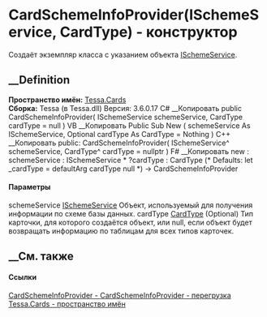 # CardSchemeInfoProvider(ISchemeService, CardType) - конструктор
Создаёт экземпляр класса с указанием объекта
[ISchemeService](T_Tessa_Scheme_ISchemeService.htm).
## __Definition
 **Пространство имён:** [Tessa.Cards](N_Tessa_Cards.htm)  
 **Сборка:** Tessa (в Tessa.dll) Версия: 3.6.0.17
C# __Копировать
     public CardSchemeInfoProvider(
    	ISchemeService schemeService,
    	CardType cardType = null
    )
VB __Копировать
     Public Sub New ( 
    	schemeService As ISchemeService,
    	Optional cardType As CardType = Nothing
    )
C++ __Копировать
     public:
    CardSchemeInfoProvider(
    	ISchemeService^ schemeService, 
    	CardType^ cardType = nullptr
    )
F# __Копировать
     new : 
            schemeService : ISchemeService * 
            ?cardType : CardType 
    (* Defaults:
            let _cardType = defaultArg cardType null
    *)
    -> CardSchemeInfoProvider
#### Параметры
schemeService [ISchemeService](T_Tessa_Scheme_ISchemeService.htm)
     Объект, используемый для получения информации по схеме базы данных. 
cardType [CardType](T_Tessa_Cards_CardType.htm) (Optional)
     Тип карточки, для которого создаётся объект, или null, если объект будет возвращать информацию по таблицам для всех типов карточек. 
## __См. также
#### Ссылки
[CardSchemeInfoProvider - ](T_Tessa_Cards_CardSchemeInfoProvider.htm)
[CardSchemeInfoProvider -
перегрузка](Overload_Tessa_Cards_CardSchemeInfoProvider__ctor.htm)
[Tessa.Cards - пространство имён](N_Tessa_Cards.htm)
